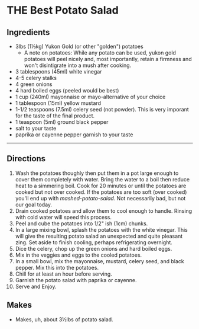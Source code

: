 # **THE** Best Potato Salad 

## Ingredients
 - 3lbs (1⅓kg) Yukon Gold (or other "golden") potatoes
    - A note on potatoes: While any potato can be used, yukon gold potatoes will peel nicely and, most importantly, retain a firmness and won't disintigrate into a mush after cooking.
 - 3 tablespoons (45ml) white vinegar
 - 4-5 celery stalks
 - 4 green onions
 - 4 hard boiled eggs (peeled would be best)
 - 1 cup (240ml) mayonnaise or mayo-alternative of your choice
 - 1 tablespoon (15ml) yellow mustard
 - 1-1/2 teaspoons (7.5ml) celery seed (not powder). This is very imporant for the taste of the final product. 
 - 1 teaspoon (5ml) ground black pepper
 - salt to your taste
 - paprika or cayenne pepper garnish to your taste

-------------

## Directions
 1. Wash the potatoes thoughly then put them in a pot large enough to cover them completely with water. Bring the water to a boil then reduce heat to a simmering boil. Cook for 20 minutes or until the potatoes are cooked but not over cooked. If the potatoes are too soft (over cooked) you'll end up with *mashed-potato-salad*. Not necessarily bad, but not our goal today.
 2. Drain cooked potatoes and allow them to cool enough to handle. Rinsing with cold water will speed this process.
 3. Peel and cube the potatoes into 1/2" ish (1cm) chunks.
 4. In a large mixing bowl, splash the potatoes with the white vinegar. This will give the resulting potato salad an unexpected and quite pleasant zing. Set aside to finish cooling, perhaps refrigerating overnight.
 5. Dice the celery, chop up the green onions and hard boiled eggs.
 6. Mix in the veggies and eggs to the cooled potatoes.
 7. In a small bowl, mix the mayonnaise, mustard, celery seed, and black pepper. Mix this into the potatoes.
 8. Chill for at least an hour before serving.
 9. Garnish the potato salad with paprika or cayenne.
 10. Serve and Enjoy. 
 

## Makes
 - Makes, uh, about 3½lbs of potato salad.